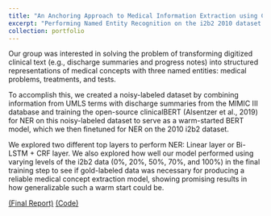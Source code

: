 ```yaml
---
title: "An Anchoring Approach to Medical Information Extraction using Clinical BERT Embeddings (May 2020)"
excerpt: "Performing Named Entity Recognition on the i2b2 2010 dataset using clinicalBERT and an anchoring approach, warm-starting clinicalBERT embeddings with noisy-labeled MIMIC III notes using UMLS terms."
collection: portfolio
---
```

Our group was interested in solving the problem of transforming digitized clinical text (e.g., discharge summaries and progress notes) into structured representations of medical concepts with three named entities: medical problems, treatments, and tests.

To accomplish this, we created a noisy-labeled dataset by combining information from UMLS terms with discharge summaries from the MIMIC III database and training the open-source clinicalBERT (Alsentzer et al., 2019) for NER on this noisy-labeled dataset to serve as a warm-started BERT model, which we then finetuned for NER on the 2010 i2b2 dataset. 

We explored two different top layers to perform NER: Linear layer or Bi-LSTM + CRF layer. We also explored how well our model performed using varying levels of the i2b2 data (0%, 20%, 50%, 70%, and 100%) in the final training step to see if gold-labeled data was necessary for producing a reliable medical concept extraction model, showing promising results in how generalizable such a warm start could be.

[(Final Report)](/images/Anchoring_clinicalBERT_NER.pdf) [(Code)](https://github.com/hamzatazib/Anchoring_clinicalBERT_NER)

